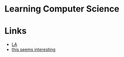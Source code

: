 
# Learning Computer Science

# Links

- [LA][1]
- [this seems interesting][2]


[1]:	https://learn-anything.xyz/computer-science
[2]:	https://functionalcs.github.io/curriculum/#org71f231a